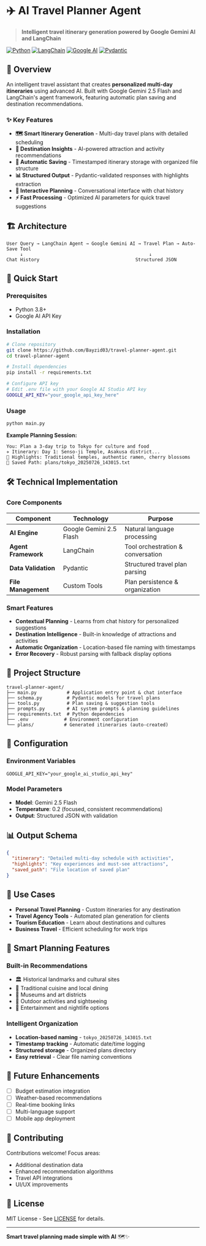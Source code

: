 # ✈️ AI Travel Planner Agent

> **Intelligent travel itinerary generation powered by Google Gemini AI and LangChain**

[![Python](https://img.shields.io/badge/Python-3.8%2B-blue?style=flat-square&logo=python)](https://www.python.org/)
[![LangChain](https://img.shields.io/badge/LangChain-Latest-green?style=flat-square)](https://langchain.com/)
[![Google AI](https://img.shields.io/badge/Google%20AI-Gemini%202.5-orange?style=flat-square)](https://ai.google.dev/)
[![Pydantic](https://img.shields.io/badge/Pydantic-Validation-red?style=flat-square)](https://pydantic.dev/)

## 🎯 Overview

An intelligent travel assistant that creates **personalized multi-day itineraries** using advanced AI. Built with Google Gemini 2.5 Flash and LangChain's agent framework, featuring automatic plan saving and destination recommendations.

### ✨ Key Features

- **🗺️ Smart Itinerary Generation** - Multi-day travel plans with detailed scheduling
- **🎯 Destination Insights** - AI-powered attraction and activity recommendations  
- **💾 Automatic Saving** - Timestamped itinerary storage with organized file structure
- **📊 Structured Output** - Pydantic-validated responses with highlights extraction
- **💬 Interactive Planning** - Conversational interface with chat history
- **⚡ Fast Processing** - Optimized AI parameters for quick travel suggestions

## 🏗️ Architecture

```
User Query → LangChain Agent → Google Gemini AI → Travel Plan → Auto-Save Tool
     ↓                                              ↓
Chat History                                   Structured JSON
```

## 🚀 Quick Start

### Prerequisites
- Python 3.8+
- Google AI API Key

### Installation

```bash
# Clone repository
git clone https://github.com/Bayzid03/travel-planner-agent.git
cd travel-planner-agent

# Install dependencies
pip install -r requirements.txt

# Configure API key
# Edit .env file with your Google AI Studio API key
GOOGLE_API_KEY="your_google_api_key_here"
```

### Usage

```bash
python main.py
```

**Example Planning Session:**
```
You: Plan a 3-day trip to Tokyo for culture and food
✈️ Itinerary: Day 1: Senso-ji Temple, Asakusa district...
🎯 Highlights: Traditional temples, authentic ramen, cherry blossoms
💾 Saved Path: plans/tokyo_20250726_143015.txt
```

## 🛠️ Technical Implementation

### **Core Components**

| Component | Technology | Purpose |
|-----------|------------|---------|
| **AI Engine** | Google Gemini 2.5 Flash | Natural language processing |
| **Agent Framework** | LangChain | Tool orchestration & conversation |
| **Data Validation** | Pydantic | Structured travel plan parsing |
| **File Management** | Custom Tools | Plan persistence & organization |

### **Smart Features**
- **Contextual Planning** - Learns from chat history for personalized suggestions
- **Destination Intelligence** - Built-in knowledge of attractions and activities
- **Automatic Organization** - Location-based file naming with timestamps
- **Error Recovery** - Robust parsing with fallback display options

## 📁 Project Structure

```
travel-planner-agent/
├── main.py           # Application entry point & chat interface
├── schema.py         # Pydantic models for travel plans
├── tools.py          # Plan saving & suggestion tools
├── prompts.py        # AI system prompts & planning guidelines
├── requirements.txt  # Python dependencies
├── .env             # Environment configuration
└── plans/           # Generated itineraries (auto-created)
```

## 🔧 Configuration

### Environment Variables
```env
GOOGLE_API_KEY="your_google_ai_studio_api_key"
```

### Model Parameters
- **Model**: Gemini 2.5 Flash
- **Temperature**: 0.2 (focused, consistent recommendations)
- **Output**: Structured JSON with validation

## 📊 Output Schema

```json
{
  "itinerary": "Detailed multi-day schedule with activities",
  "highlights": "Key experiences and must-see attractions", 
  "saved_path": "File location of saved plan"
}
```

## 🎯 Use Cases

- **Personal Travel Planning** - Custom itineraries for any destination
- **Travel Agency Tools** - Automated plan generation for clients
- **Tourism Education** - Learn about destinations and cultures
- **Business Travel** - Efficient scheduling for work trips

## 🌟 Smart Planning Features

### **Built-in Recommendations**
- 🏛️ Historical landmarks and cultural sites
- 🍜 Traditional cuisine and local dining
- 🎨 Museums and art districts
- 🥾 Outdoor activities and sightseeing
- 🎵 Entertainment and nightlife options

### **Intelligent Organization**
- **Location-based naming** - `tokyo_20250726_143015.txt`
- **Timestamp tracking** - Automatic date/time logging
- **Structured storage** - Organized plans directory
- **Easy retrieval** - Clear file naming conventions

## 🚀 Future Enhancements

- [ ] Budget estimation integration
- [ ] Weather-based recommendations
- [ ] Real-time booking links
- [ ] Multi-language support
- [ ] Mobile app deployment

## 🤝 Contributing

Contributions welcome! Focus areas:
- Additional destination data
- Enhanced recommendation algorithms
- Travel API integrations
- UI/UX improvements

## 📄 License

MIT License - See [LICENSE](LICENSE) for details.

---

**Smart travel planning made simple with AI** 🗺️✨
